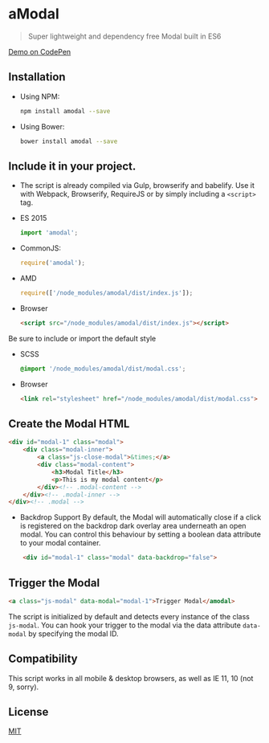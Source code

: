 # aModal
> Super lightweight and dependency free Modal built in ES6

[Demo on CodePen](https://codepen.io/Alecaddd/pen/XgdKjB)

## Installation

* Using NPM:
  ```sh
  npm install amodal --save
  ```

* Using Bower:
  ```sh
  bower install amodal --save
  ```

## Include it in your project.

* The script is already compiled via Gulp, browserify and babelify. Use it with Webpack, Browserify, RequireJS or by simply including a `<script>` tag.

* ES 2015
  ```javascript
  import 'amodal';
  ```

* CommonJS:
	```javascript
	require('amodal');
	```

* AMD
	```javascript
	require(['/node_modules/amodal/dist/index.js']);
	```

* Browser
	```html
	<script src="/node_modules/amodal/dist/index.js"></script>
	```

Be sure to include or import the default style

* SCSS
  ```scss
  @import '/node_modules/amodal/dist/modal.css';
  ```

* Browser
	```html
	<link rel="stylesheet" href="/node_modules/amodal/dist/modal.css">
	```

## Create the Modal HTML

```html
<div id="modal-1" class="modal">
	<div class="modal-inner">
		<a class="js-close-modal">&times;</a>
		<div class="modal-content">	  
			<h3>Modal Title</h3>
			<p>This is my modal content</p>			
		</div><!-- .modal-content -->
	</div><!-- .modal-inner -->
</div><!-- .modal -->
```

* Backdrop Support
By default, the Modal will automatically close if a click is registered on the backdrop dark overlay area underneath an open modal. You can control this behaviour by setting a boolean data attribute to your modal container.

```html
	<div id="modal-1" class="modal" data-backdrop="false">
```

## Trigger the Modal

```html
<a class="js-modal" data-modal="modal-1">Trigger Modal</amodal>
```

The script is initialized by default and detects every instance of the class `js-modal`.
You can hook your trigger to the modal via the data attribute `data-modal` by specifying the modal ID.

## Compatibility

This script works in all mobile & desktop browsers, as well as IE 11, 10 (not 9, sorry).

## License

[MIT](https://github.com/Alecaddd/aModal/blob/master/LICENSE.txt)